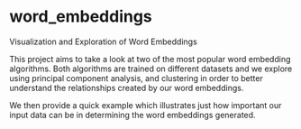 # word_embeddings

Visualization and Exploration of Word Embeddings

This project aims to take a look at two of the most popular word embedding algorithms. Both algorithms are trained on different datasets and we explore using principal component analysis, and clustering in order to better understand the relationships created by our word embeddings. 

We then provide a quick example which illustrates just how important our input data can be in determining the word embeddings generated. 
